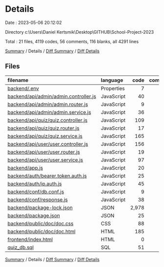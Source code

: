 # Details

Date : 2023-05-06 20:12:02

Directory c:\\Users\\Daniel Kertsmik\\Desktop\\GITHUB\\School-Project-2023

Total : 21 files,  4119 codes, 56 comments, 116 blanks, all 4291 lines

[Summary](results.md) / Details / [Diff Summary](diff.md) / [Diff Details](diff-details.md)

## Files
| filename | language | code | comment | blank | total |
| :--- | :--- | ---: | ---: | ---: | ---: |
| [backend/.env](/backend/.env) | Properties | 7 | 0 | 0 | 7 |
| [backend/api/admin/admin.controller.js](/backend/api/admin/admin.controller.js) | JavaScript | 40 | 0 | 3 | 43 |
| [backend/api/admin/admin.router.js](/backend/api/admin/admin.router.js) | JavaScript | 9 | 0 | 3 | 12 |
| [backend/api/admin/admin.service.js](/backend/api/admin/admin.service.js) | JavaScript | 36 | 0 | 4 | 40 |
| [backend/api/quiz/quiz.controller.js](/backend/api/quiz/quiz.controller.js) | JavaScript | 109 | 0 | 8 | 117 |
| [backend/api/quiz/quiz.router.js](/backend/api/quiz/quiz.router.js) | JavaScript | 17 | 0 | 2 | 19 |
| [backend/api/quiz/quiz.service.js](/backend/api/quiz/quiz.service.js) | JavaScript | 165 | 11 | 12 | 188 |
| [backend/api/user/user.controller.js](/backend/api/user/user.controller.js) | JavaScript | 156 | 3 | 7 | 166 |
| [backend/api/user/user.router.js](/backend/api/user/user.router.js) | JavaScript | 19 | 0 | 3 | 22 |
| [backend/api/user/user.service.js](/backend/api/user/user.service.js) | JavaScript | 97 | 0 | 8 | 105 |
| [backend/app.js](/backend/app.js) | JavaScript | 20 | 5 | 8 | 33 |
| [backend/auth/bearer.token.auth.js](/backend/auth/bearer.token.auth.js) | JavaScript | 25 | 0 | 3 | 28 |
| [backend/auth/ip.auth.js](/backend/auth/ip.auth.js) | JavaScript | 45 | 0 | 4 | 49 |
| [backend/conf/db.conf.js](/backend/conf/db.conf.js) | JavaScript | 9 | 0 | 1 | 10 |
| [backend/conf/response.js](/backend/conf/response.js) | JavaScript | 38 | 5 | 1 | 44 |
| [backend/package-lock.json](/backend/package-lock.json) | JSON | 2,978 | 0 | 1 | 2,979 |
| [backend/package.json](/backend/package.json) | JSON | 25 | 0 | 1 | 26 |
| [backend/public/doc/doc.css](/backend/public/doc/doc.css) | CSS | 88 | 0 | 18 | 106 |
| [backend/public/doc/doc.html](/backend/public/doc/doc.html) | HTML | 185 | 0 | 10 | 195 |
| [frontend/index.html](/frontend/index.html) | HTML | 0 | 0 | 1 | 1 |
| [quiz_db.sql](/quiz_db.sql) | SQL | 51 | 32 | 18 | 101 |

[Summary](results.md) / Details / [Diff Summary](diff.md) / [Diff Details](diff-details.md)